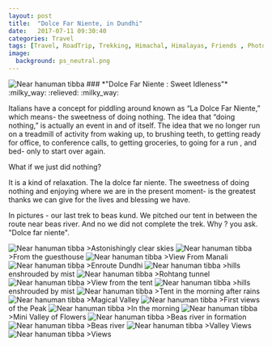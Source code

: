 ```yaml
---
layout: post
title:  "Dolce Far Niente, in Dundhi"
date:   2017-07-11 09:30:40
categories: Travel
tags: [Travel, RoadTrip, Trekking, Himachal, Himalayas, Friends , Photoblog, WeekendDiaries]
image:
  background: ps_neutral.png
---
```


<img src="https://i.imgur.com/LAUCe6i.png" alt="Near hanuman tibba">
### *"Dolce Far Niente : Sweet Idleness"* :milky_way: :relieved: :milky_way:

Italians have a concept for piddling around known as “La Dolce Far Niente,” which means- the sweetness of doing nothing. 
The idea that “doing nothing,” is actually an event in and of itself. The idea that we no longer run on a treadmill of activity from waking up, to brushing teeth, to getting ready for office, to conference calls, to getting groceries, to going for a run , and bed- only to start over again.

What if we just did nothing?

It is a kind of relaxation. The la dolce far niente. The sweetness of doing nothing and enjoying where we are in the present moment- is the greatest thanks we can give for the lives and blessing we have.

In pictures - our last trek to beas kund. We pitched our tent in between the route near beas river. And no we did not complete the trek. Why ? you ask. "Dolce far niente".

<img src="https://i.imgur.com/aW7t291.png" alt="Near hanuman tibba">
>Astonishingly clear skies

<img src="https://i.imgur.com/mP2wjP1.png" alt="Near hanuman tibba">
>From the guesthouse


<img src="https://i.imgur.com/86mttFl.png" alt="Near hanuman tibba">
>View From Manali


<img src="https://i.imgur.com/hTwDTbz.png" alt="Near hanuman tibba">
>Enroute Dundhi

<img src="https://i.imgur.com/HmXUJA4.png" alt="Near hanuman tibba">
>hills enshrouded by mist 

<img src="https://i.imgur.com/kO6CE4c.png" alt="Near hanuman tibba">
>Rohtang tunnel

<img src="https://i.imgur.com/Icxq5V6.png" alt="Near hanuman tibba">
>View from the tent

<img src="https://i.imgur.com/scr33og.png" alt="Near hanuman tibba">
>hills enshrouded by mist

<img src="https://i.imgur.com/YAmOrB2.png" alt="Near hanuman tibba">
>Tent in the morning after rains

<img src="https://i.imgur.com/QyCJ79A.png" alt="Near hanuman tibba">
>Magical Valley

<img src="https://i.imgur.com/nWMlo5d.png" alt="Near hanuman tibba">
>First views of the Peak

<img src="https://i.imgur.com/ypC5Jcp.png" alt="Near hanuman tibba">
>In the morning

<img src="https://i.imgur.com/gXlY9z4.png" alt="Near hanuman tibba">
>Mini Valley of Flowers

<img src="https://i.imgur.com/AWhlwEq.png" alt="Near hanuman tibba">
>Beas river in formation

<img src="https://i.imgur.com/DUyG1dv.png" alt="Near hanuman tibba">
>Beas river

<img src="https://i.imgur.com/GYzH2C5.png" alt="Near hanuman tibba">
>Valley Views

<img src="https://i.imgur.com/43hLRhl.png" alt="Near hanuman tibba">
>Views 
